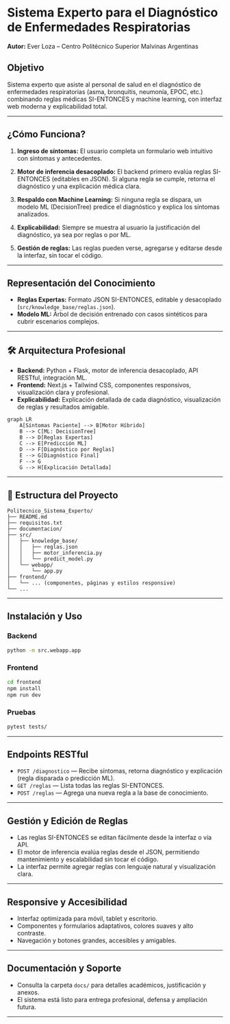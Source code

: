 # Sistema Experto para el Diagnóstico de Enfermedades Respiratorias
**Autor:** Ever Loza – Centro Politécnico Superior Malvinas Argentinas

## Objetivo
Sistema experto que asiste al personal de salud en el diagnóstico de enfermedades respiratorias (asma, bronquitis, neumonía, EPOC, etc.) combinando reglas médicas SI-ENTONCES y machine learning, con interfaz web moderna y explicabilidad total.

---

## ¿Cómo Funciona?

1. **Ingreso de síntomas:**
   El usuario completa un formulario web intuitivo con síntomas y antecedentes.

2. **Motor de inferencia desacoplado:**
   El backend primero evalúa reglas SI-ENTONCES (editables en JSON). Si alguna regla se cumple, retorna el diagnóstico y una explicación médica clara.

3. **Respaldo con Machine Learning:**
   Si ninguna regla se dispara, un modelo ML (DecisionTree) predice el diagnóstico y explica los síntomas analizados.

4. **Explicabilidad:**
   Siempre se muestra al usuario la justificación del diagnóstico, ya sea por reglas o por ML.

5. **Gestión de reglas:**
   Las reglas pueden verse, agregarse y editarse desde la interfaz, sin tocar el código.

---

## Representación del Conocimiento
- **Reglas Expertas:** Formato JSON SI-ENTONCES, editable y desacoplado (`src/knowledge_base/reglas.json`).
- **Modelo ML:** Árbol de decisión entrenado con casos sintéticos para cubrir escenarios complejos.

---

## 🛠️ Arquitectura Profesional

- **Backend:** Python + Flask, motor de inferencia desacoplado, API RESTful, integración ML.
- **Frontend:** Next.js + Tailwind CSS, componentes responsivos, visualización clara y profesional.
- **Explicabilidad:** Explicación detallada de cada diagnóstico, visualización de reglas y resultados amigable.

```mermaid
graph LR
    A[Síntomas Paciente] --> B[Motor Híbrido]
    B --> C[ML: DecisionTree]
    B --> D[Reglas Expertas]
    C --> E[Predicción ML]
    D --> F[Diagnóstico por Reglas]
    E --> G[Diagnóstico Final]
    F --> G
    G --> H[Explicación Detallada]
```

---

## 📁 Estructura del Proyecto

```
Politecnico_Sistema_Experto/
├── README.md
├── requisitos.txt
├── documentacion/
├── src/
│   ├── knowledge_base/
│   │   ├── reglas.json
│   │   ├── motor_inferencia.py
│   │   └── predict_model.py
│   └── webapp/
│       └── app.py
├── frontend/
│   └── ... (componentes, páginas y estilos responsive)
└── ...
```

---

## Instalación y Uso

### Backend
```bash
python -m src.webapp.app
```

### Frontend
```bash
cd frontend
npm install
npm run dev
```

### Pruebas
```bash
pytest tests/
```

---

## Endpoints RESTful

- `POST /diagnostico` — Recibe síntomas, retorna diagnóstico y explicación (regla disparada o predicción ML).
- `GET /reglas` — Lista todas las reglas SI-ENTONCES.
- `POST /reglas` — Agrega una nueva regla a la base de conocimiento.

---

## Gestión y Edición de Reglas

- Las reglas SI-ENTONCES se editan fácilmente desde la interfaz o vía API.
- El motor de inferencia evalúa reglas desde el JSON, permitiendo mantenimiento y escalabilidad sin tocar el código.
- La interfaz permite agregar reglas con lenguaje natural y visualización clara.

---

## Responsive y Accesibilidad

- Interfaz optimizada para móvil, tablet y escritorio.
- Componentes y formularios adaptativos, colores suaves y alto contraste.
- Navegación y botones grandes, accesibles y amigables.

---

## Documentación y Soporte

- Consulta la carpeta `docs/` para detalles académicos, justificación y anexos.
- El sistema está listo para entrega profesional, defensa y ampliación futura.

---
